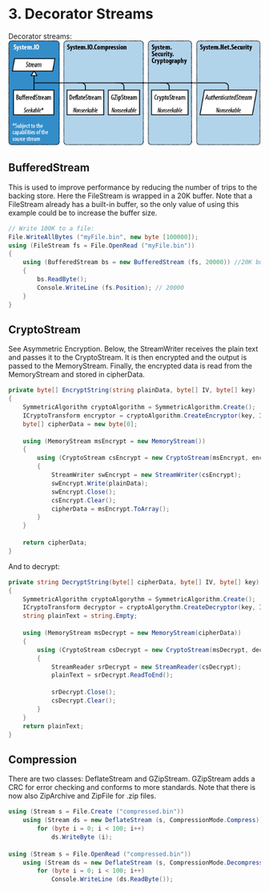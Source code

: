 # 3\. Decorator Streams
Decorator streams:
![Decorator Streams](../media/DecoratorStreams.png)

## BufferedStream
This is used to improve performance by reducing the number of trips to the backing store. Here the FileStream is wrapped in a 20K buffer. Note that a FileStream already has a built-in buffer, so the only value of using this example could be to increase the buffer size.

```csharp
// Write 100K to a file:
File.WriteAllBytes ("myFile.bin", new byte [100000]);
using (FileStream fs = File.OpenRead ("myFile.bin"))
{
    using (BufferedStream bs = new BufferedStream (fs, 20000)) //20K buffer
    {
        bs.ReadByte();
        Console.WriteLine (fs.Position); // 20000
    }
}
```

## CryptoStream
See  Asymmetric Encryption. Below, the StreamWriter receives the plain text and passes it to the CryptoStream. It is then encrypted and the output is passed to the MemoryStream. Finally, the encrypted data is read from the MemoryStream and stored in cipherData.

```csharp
private byte[] EncryptString(string plainData, byte[] IV, byte[] key)
{
    SymmetricAlgorithm cryptoAlgorithm = SymmetricAlgorithm.Create();
    ICryptoTransform encryptor = cryptoAlgorithm.CreateEncryptor(key, IV);
    byte[] cipherData = new byte[0];

    using (MemoryStream msEncrypt = new MemoryStream())
    {
        using (CryptoStream csEncrypt = new CryptoStream(msEncrypt, encryptor, CryptoStreamMode.Write))
        {
            StreamWriter swEncrypt = new StreamWriter(csEncrypt);
            swEncrypt.Write(plainData);
            swEncrypt.Close();
            csEncrypt.Clear();
            cipherData = msEncrypt.ToArray();
        }
    }

    return cipherData;
}
```

And to decrypt:

```csharp
private string DecryptString(byte[] cipherData, byte[] IV, byte[] key)
{
    SymmetricAlgorithm cryptoAlgorythm = SymmetricAlgorithm.Create();
    ICryptoTransform decryptor = cryptoAlgorythm.CreateDecryptor(key, IV);
    string plainText = string.Empty;

    using (MemoryStream msDecrypt = new MemoryStream(cipherData))
    {
        using (CryptoStream csDecrypt = new CryptoStream(msDecrypt, decryptor, CryptoStreamMode.Read))
        {
            StreamReader srDecrypt = new StreamReader(csDecrypt);
            plainText = srDecrypt.ReadToEnd();

            srDecrypt.Close();
            csDecrypt.Clear();
        }
    }
    return plainText;
}
```

## Compression
There are two classes: DeflateStream and GZipStream. GZipStream adds  a CRC for error checking and conforms to more standards. Note that there is now also ZipArchive and ZipFile for .zip files.

```csharp
using (Stream s = File.Create ("compressed.bin"))
    using (Stream ds = new DeflateStream (s, CompressionMode.Compress))
        for (byte i = 0; i < 100; i++)
            ds.WriteByte (i);

using (Stream s = File.OpenRead ("compressed.bin"))
    using (Stream ds = new DeflateStream (s, CompressionMode.Decompress))
        for (byte i = 0; i < 100; i++)
            Console.WriteLine (ds.ReadByte());
```
<!--stackedit_data:
eyJoaXN0b3J5IjpbMjAwNzkwMzEsMTM0OTcwNzQxNF19
-->